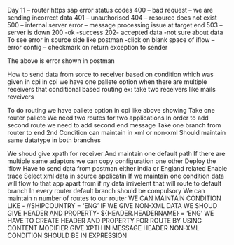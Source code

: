 Day 11 – router
https sap error status codes
400 – bad request – we are sending incorrect data
401 – unauthorised
404 – resource does not exist
500 – internal server error – message processing issue at target end
503 – server is down
200 -ok -success
202- accepted data -not sure about data
To see error in source side like postman -click on blank space of iflow – error config – checkmark on return exception to sender
 
 
The above is error shown in postman


 
How to send data from sorce to receiver based on condition which was given in cpi
in cpi we have one pallete option when there are multiple receivers that conditional based routing
ex:
take two receivers like mails reveivers
 

To do routing we have pallete option in cpi like above showing
Take one router pallete
We need two routes for two applications 
In order to add second route we need to add second end message
Take one branch from router to end 2nd
Condition can maintain in xml or non-xml
Should maintain same datatype in both branches
 

 
We shoud give xpath for receiver
And maintain one default path
If there are multiple same adaptors we can copy configuration one other
Deploy the iflow
Have to send data from postman either india or England related
Enable trace
Select xml data in source applicatin 
If we maintain one condition data will flow to that app apart from if ny data irrivelent that will route to default branch
In every router default branch should be compulsory
We can maintain n number of routes to our router
WE CAN MAINTAIN CONDITION LIKE - //SHIPCOUNTRY = ‘ENG’
IF WE GIVE NON-XML DATA WE SHOUD GIVE HEADER AND PROPERTY- ${HEADER.HEADERNAME} = ‘ENG’
WE HAVE TO CREATE HEADER AND PROPERTY FOR ROUTE BY USING CONTENT MODIFIER
GIVE XPTH IN MESSAGE HEADER
NON-XML CONDITION SHOULD BE IN EXPRESSION








